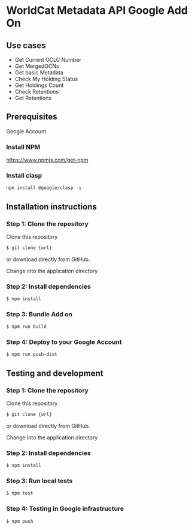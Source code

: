 # WorldCat Metadata API Google Add On

## Use cases
- Get Current OCLC Number
- Get MergedOCNs        
- Get basic Metadata
- Check My Holding Status
- Get Holdings Count       
- Check Retentions
- Get Retentions 

## Prerequisites

Google Account

### Install NPM
https://www.npmjs.com/get-npm

### Install clasp

```bash
npm install @google/clasp -g
```

## Installation instructions
### Step 1: Clone the repository
Clone this repository

```bash
$ git clone {url}
```
or download directly from GitHub.

Change into the application directory

### Step 2: Install  dependencies

```bash
$ npm install
```

### Step 3: Bundle Add on
```bash
$ npm run build
```

### Step 4: Deploy to your Google Account
```bash
$ npm run push-dist
```

## Testing and development

### Step 1: Clone the repository
Clone this repository

```bash
$ git clone {url}
```
or download directly from GitHub.

Change into the application directory

### Step 2: Install  dependencies

```bash
$ npm install
```

### Step 3: Run local tests

```bash
$ npm test
```

### Step 4: Testing in Google infrastructure
```bash
$ npm push
```


